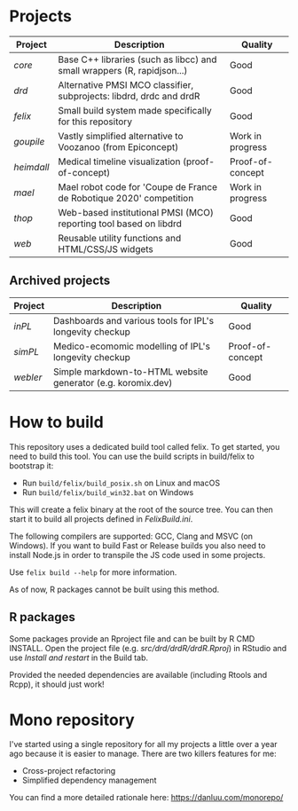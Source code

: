 # Projects

| Project    | Description                                                                | Quality          |
| ---------- | -------------------------------------------------------------------------- | -----------------|
| *core*     | Base C++ libraries (such as libcc) and small wrappers (R, rapidjson...)    | Good             |
| *drd*      | Alternative PMSI MCO classifier, subprojects: libdrd, drdc and drdR        | Good             |
| *felix*    | Small build system made specifically for this repository                   | Good             |
| *goupile*  | Vastly simplified alternative to Voozanoo (from Epiconcept)                | Work in progress |
| *heimdall* | Medical timeline visualization (proof-of-concept)                          | Proof-of-concept |
| *mael*     | Mael robot code for 'Coupe de France de Robotique 2020' competition        | Work in progress |
| *thop*     | Web-based institutional PMSI (MCO) reporting tool based on libdrd          | Good             |
| *web*      | Reusable utility functions and HTML/CSS/JS widgets                         | Good             |

## Archived projects

| Project    | Description                                                                | Quality          |
| ---------- | -------------------------------------------------------------------------- | -----------------|
| *inPL*     | Dashboards and various tools for IPL's longevity checkup                   | Good             |
| *simPL*    | Medico-ecomomic modelling of IPL's longevity checkup                       | Proof-of-concept |
| *webler*   | Simple markdown-to-HTML website generator (e.g. koromix.dev)               | Good             |

# How to build

This repository uses a dedicated build tool called felix. To get started, you need to
build this tool. You can use the build scripts in build/felix to bootstrap it:

* Run `build/felix/build_posix.sh` on Linux and macOS
* Run `build/felix/build_win32.bat` on Windows

This will create a felix binary at the root of the source tree. You can then start
it to build all projects defined in *FelixBuild.ini*.

The following compilers are supported: GCC, Clang and MSVC (on Windows). If you
want to build Fast or Release builds you also need to install Node.js in order to
transpile the JS code used in some projects.

Use `felix build --help` for more information.

As of now, R packages cannot be built using this method.

## R packages

Some packages provide an Rproject file and can be built by R CMD INSTALL. Open the
project file (e.g. *src/drd/drdR/drdR.Rproj*) in RStudio and use *Install and restart* in the
Build tab.

Provided the needed dependencies are available (including Rtools and Rcpp), it should just work!

# Mono repository

I've started using a single repository for all my projects a little over a year ago because it is easier to manage.
There are two killers features for me:

* Cross-project refactoring
* Simplified dependency management

You can find a more detailed rationale here: https://danluu.com/monorepo/

